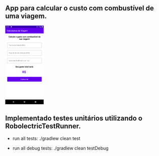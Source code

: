 ## App para calcular o custo com combustível de uma viagem.

<img 
    src="https://github.com/neijrdev/app_calculate_fuel_consumption_android/blob/main/preview_app/app_preview.png?raw=true"
    height="250px" width="auto" alt="Home Controla Baba" >

## Implementado testes unitários utilizando o RobolectricTestRunner.

- run all tests:
  ./gradlew clean test

- run all debug tests:
  ./gradlew clean testDebug
